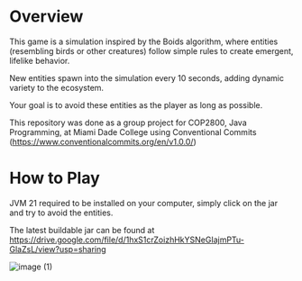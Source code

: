 # Overview
This game is a simulation inspired by the Boids algorithm, where entities (resembling birds or other creatures) follow simple rules to create emergent, lifelike behavior.

New entities spawn into the simulation every 10 seconds, adding dynamic variety to the ecosystem.

Your goal is to avoid these entities as the player as long as possible.

This repository was done as a group project for COP2800, Java Programming, at Miami Dade College using Conventional Commits (https://www.conventionalcommits.org/en/v1.0.0/)

# How to Play
JVM 21 required to be installed on your computer, simply click on the jar and try to avoid the entities.

The latest buildable jar can be found at https://drive.google.com/file/d/1hxS1crZoizhHkYSNeGIajmPTu-GlaZsL/view?usp=sharing

![image (1)](https://github.com/user-attachments/assets/d64f9f59-5438-4cfc-b2c7-b2321bf01a87)

